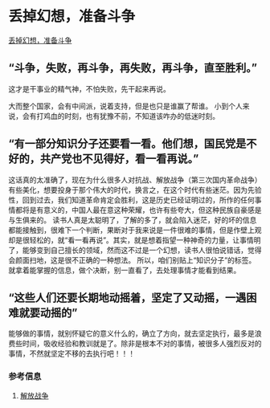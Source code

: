 # 丢掉幻想，准备斗争
[丢掉幻想，准备斗争](https://www.marxists.org/chinese/maozedong/marxist.org-chinese-mao-19490814.htm)
## “斗争，失败，再斗争，再失败，再斗争，直至胜利。”
这才是干事业的精气神，不怕失败，先干起来再说。

大而整个国家，会有中间派，说着支持，但是也只是谁赢了帮谁。
小到个人来说，会有打鸡血的时刻，也有犹豫不前，不知道该咋办的低迷时刻。

## “有一部分知识分子还要看一看。他们想，国民党是不好的，共产党也不见得好，看一看再说。”
这话真的太准确了，现在为什么很多人对抗战、解放战争（第三次国内革命战争）有些美化，想要投身于那个伟大的时代，换言之，在这个时代有些迷茫。因为先验性，回到过去，我们知道革命肯定会胜利，这是历史已经证明过的，所作的任何事情都将是有意义的，中国人最在意这种荣耀，也许有些夸大，但这种民族自豪感是与生俱来的。
读书人真是太聪明了，了解的多了，就会陷入迷茫，好的坏的信息都能接触到，很难下一个判断，果断对于我来说是一件很难的事情，但是作壁上观却是很轻松的，就“看一看再说”。其实，就是想着指望一种神奇的力量，让事情明了，能够变到自己擅长的领域，然而这不过是一个幻想，读书人很怕说错话，觉得会颜面扫地，这是很不正确的一种想法。
所以，咱们别贴上“知识分子”的标签。就拿着能掌握的信息，做个决断，别一直看了，去处理事情才能看到结果。

## “这些人们还要长期地动摇着，坚定了又动摇，一遇困难就要动摇的”
能够做的事情，就别怀疑它的意义什么的，确立了方向，就去坚定执行，最多是浪费些时间，吸收经验和教训就是了。除非是根本不对的事情，被很多人强烈反对的事情，不然就坚定不移的去执行吧！！！

### 参考信息
1. [解放战争](https://baike.baidu.com/item/%E8%A7%A3%E6%94%BE%E6%88%98%E4%BA%89/6066)